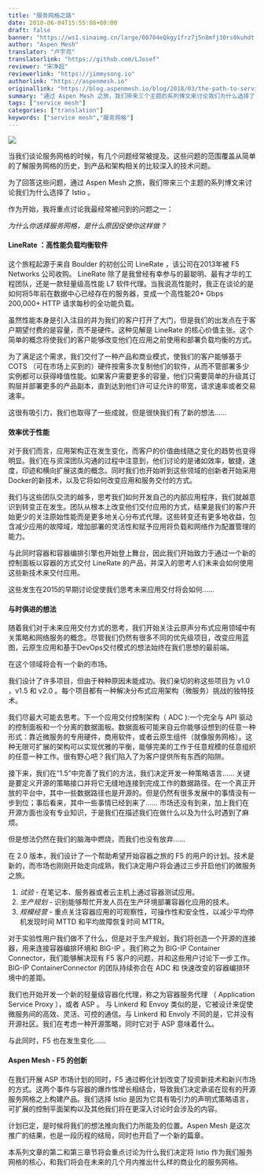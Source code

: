```yaml
---
title: "服务网格之路"
date: 2018-06-04T15:55:08+08:00
draft: false
banner: "https://ws1.sinaimg.cn/large/00704eQkgy1frz7j5n8mfj30rs0kuhdt.jpg"
author: "Aspen Mesh"
translator: "卢宇亮"
translatorlink: "https://github.com/LJosef"
reviewer: "宋净超"
reviewerlink: "https://jimmysong.io"
authorlink: "https://aspenmesh.io"
originallink: "https://blog.aspenmesh.io/blog/2018/03/the-path-to-service-mesh/"
summary: "通过 Aspen Mesh 之旅，我们带来三个主题的系列博文来讨论我们为什么选择了 Istio。"
tags: ["service mesh"]
categories: ["translation"]
keywords: ["service mesh","服务网格"]
---
```


![](https://ws1.sinaimg.cn/large/007ackX3ly1frux62q06sj333415oqv5.jpg)

当我们谈论服务网格的时候，有几个问题经常被提及。这些问题的范围覆盖从简单的了解服务网格的历史，到产品和架构相关的比较深入的技术问题。

为了回答这些问题，通过 Aspen Mesh 之旅，我们带来三个主题的系列博文来讨论我们为什么选择了 Istio 。

作为开始，我将重点讨论我最经常被问到的问题之一：

*为什么你选择服务网格，是什么原因促使你这样做？*

#### **LineRate ：高性能负载均衡软件**

这个旅程起源于来自 Boulder 的初创公司 LineRate ，该公司在2013年被 F5 Networks 公司收购。 LineRate 除了是我曾经有幸参与的最聪明、最有才华的工程团队，还是一款轻量级高性能 L7 软件代理。当我说高性能时，我正在谈论的是如何将5年前在数据中心已经存在的服务器，变成一个高性能20+ Gbps 200,000+ HTTP 请求每秒的全功能负载。

虽然性能本身是引入注目的并为我们的客户打开了大门，但是我们的出发点在于客户期望付费的是容量，而不是硬件。这种见解是 LineRate 的核心价值主张。这个简单的概念将使我们的客户能够改变他们在应用之前使用和部署负载均衡的方式。

为了满足这个需求，我们交付了一种产品和商业模式，使我们的客户能够基于 COTS （可在市场上买到的）硬件按需多次复制他们的软件，从而不管部署多少实例都可以获得峰值性能。如果客户需要更多的容量，他们只需要简单的升级其订购层并部署更多的产品副本，直到达到他们许可证允许的带宽，请求速率或者交易速率。

这很有吸引力，我们也取得了一些成就，但是很快我们有了新的想法......

#### 效率优于性能

对于我们而言，应用架构正在发生变化，而客户的价值曲线随之变化的趋势也变得明显。我们在与资深团队沟通的过程中注意到，他们讨论的是诸如效率，敏捷，速度，印迹和横向扩展这类的概念。同时我们也开始听到这些领域的创新者开始采用Docker的新技术，以及它将如何改变应用和服务交付的方式。

我们与这些团队交流的越多，思考我们如何开发自己的内部应用程序，我们就越意识到转变正在发生。团队从根本上改变他们交付应用的方式，结果是我们的客户开始更少的关注原始性能而是更多地关心分布式代理。这些转变还有更多地收益，包含减少应用的故障域，增加部署的灵活性和赋予应用将负载和网络作为配置管理的能力。

与此同时容器和容器编排引擎也开始登上舞台，因此我们开始致力于通过一个新的控制面板以容器的方式交付 LineRate 的产品，并深入的思考人们未来会如何使用这些新技术来交付应用。

这些发生在2015的早期讨论促使我们思考未来应用交付将会如何......

#### 与时俱进的想法

随着我们对于未来应用交付方式的思考，我们开始关注云原声分布式应用领域中有关策略和网络服务的概念。尽管我们仍然有很多不同的优先级项目，改变应用蓝图，云原生应用和基于DevOps交付模式的想法始终在我们思想的最前端。

在这个领域将会有一个新的市场。

我们设计了许多项目，但由于种种原因未能成功。我们亲切的称这些项目为 v1.0 ，v1.5 和 v2.0 。每个项目都有一种解决分布式应用架构（微服务）挑战的独特技术。

我们尽最大可能去思考。下一个应用交付控制架构（ ADC ):一个完全与 API 驱动的控制面板和一个分离的数据面板。数据面板可能来自云你能够设想到的任意一种形式：靠近微服务的专用硬件，商用软件，或者云原生组件（就像服务网格）。这种无限可扩展的架构可以实现优雅的平衡，能够完美的工作于任意规模的任意组织的任意一种工作。很有野心吧？我们陷入了为客户提供所有东西的陷阱。

接下来，我们在“1.5”中完善了我们的方法，我们决定开发一种策略语言...... 关键是要定义开源的策略接口并将它无缝地连接到完成工作的数据路径。在一个真正开放的平台中，其中一些数据路径也是开源的。但是仍然有很多发展中的事情没有一步到位；事后看来，其中一些事情已经到来了...... 市场还没有到来，加上我们在开源方面也没有专业知识，于是我们在描述我们在做什么以及为什么时遇到了麻烦。

但是想法仍然在我们的脑海中燃烧，而我们也没有放弃......

在 2.0 版本，我们设计了一个帮助希望开始容器之旅的 F5 的用户的计划。技术是新的，而市场也刚刚开始走向成熟，我们决定用户将会通过三步开启他们的微服务之旅。

1. *试验* - 在笔记本、服务器或者云主机上通过容器测试应用。
2. *生产规划* - 识别能够帮忙开发人员在生产环境部署容器化应用的技术。
3. *规模经营* - 重点关注容器应用的可观察性，可操作性和安全性，以减少平均停机发现时间 MTTD 和平均故障恢复时间 MTTR。

对于实验性用户我们做不了什么，但是对于生产规划，我们将创造一个开源的连接器，用来连接容器编排环境和 BIG-IP 。我们称之为 BIG-IP Container Connector，我们能够解决现有 F5 客户的问题，并和这些用户讨论下一步工作。BIG-IP ContainerConnector 的团队持续弥合在 ADC 和 快速改变的容器编排环境中的差距。

我们也开始开发一个新的轻量级容器化代理，称之为容器服务代理 （ Application Service Proxy ），或者 ASP 。 与 Linkerd 和 Envoy 类似的是，它被设计来促使微服务间的高效、灵活、可控的通信。与 Linkerd 和 Envoly 不同的是，它并没有开源社区。我们在考虑一种开源策略，同时它对于 ASP 意味着什么。

与此同时，F5 也在发生变化......

#### Aspen Mesh - F5 的创新

在我们开展 ASP 市场计划的同时，F5 通过孵化计划改变了投资新技术和新兴市场的方式。这两个事件与容器的爆炸性增长相结合，导致我们决定承诺在现有的开源服务网格之上构建产品。我们选择 Istio 是因为它具有吸引力的声明式策略语言，可扩展的控制平面架构以及其他我们将在更深入讨论时会涉及的内容。

计划已定，是时候将我们的想法推向我们力所能及的位置。Aspen Mesh 是这次推广的结果，也是一段历程的结局，同时也开启了一个新的篇章。

本系列文章的第二和第三章节将会重点讨论为什么我们决定将 Istio 作为我们服务网格的核心，和我们将会在未来的几个月内推出什么样的商业化的服务网格。